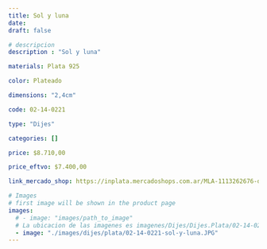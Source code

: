 ```yaml
---
title: Sol y luna
date: 
draft: false

# descripcion
description : "Sol y luna"

materials: Plata 925

color: Plateado

dimensions: "2,4cm"

code: 02-14-0221

type: "Dijes"

categories: []

price: $8.710,00

price_eftvo: $7.400,00

link_mercado_shop: https://inplata.mercadoshops.com.ar/MLA-1113262676-dije-de-plata-sol-y-luna-_JM

# Images
# first image will be shown in the product page
images:
  # - image: "images/path_to_image"
  # La ubicacion de las imagenes es imagenes/Dijes/Dijes.Plata/02-14-0221-sol-y-luna
  - image: "./images/dijes/plata/02-14-0221-sol-y-luna.JPG"
---
```

